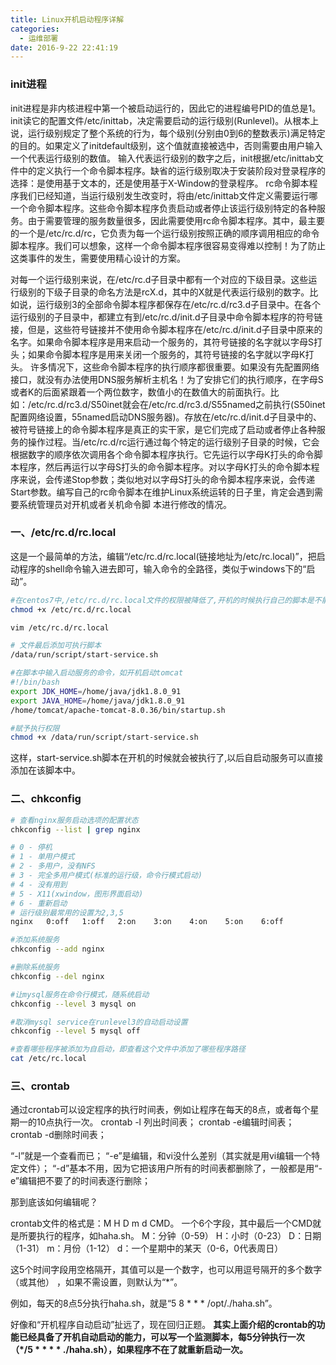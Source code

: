```yaml
---
title: Linux开机启动程序详解
categories:
  - 运维部署
date: 2016-9-22 22:41:19
---
```


### init进程
init进程是非内核进程中第一个被启动运行的，因此它的进程编号PID的值总是1。init读它的配置文件/etc/inittab，决定需要启动的运行级别(Runlevel)。从根本上说，运行级别规定了整个系统的行为，每个级别(分别由0到6的整数表示)满足特定的目的。如果定义了initdefault级别，这个值就直接被选中，否则需要由用户输入一个代表运行级别的数值。
输入代表运行级别的数字之后，init根据/etc/inittab文件中的定义执行一个命令脚本程序。缺省的运行级别取决于安装阶段对登录程序的选择：是使用基于文本的，还是使用基于X-Window的登录程序。
rc命令脚本程序我们已经知道，当运行级别发生改变时，将由/etc/inittab文件定义需要运行哪一个命令脚本程序。这些命令脚本程序负责启动或者停止该运行级别特定的各种服务。由于需要管理的服务数量很多，因此需要使用rc命令脚本程序。其中，最主要的一个是/etc/rc.d/rc，它负责为每一个运行级别按照正确的顺序调用相应的命令脚本程序。我们可以想象，这样一个命令脚本程序很容易变得难以控制！为了防止这类事件的发生，需要使用精心设计的方案。

<!-- more -->

对每一个运行级别来说，在/etc/rc.d子目录中都有一个对应的下级目录。这些运行级别的下级子目录的命名方法是rcX.d，其中的X就是代表运行级别的数字。比如说，运行级别3的全部命令脚本程序都保存在/etc/rc.d/rc3.d子目录中。在各个运行级别的子目录中，都建立有到/etc/rc.d/init.d子目录中命令脚本程序的符号链接，但是，这些符号链接并不使用命令脚本程序在/etc/rc.d/init.d子目录中原来的名字。如果命令脚本程序是用来启动一个服务的，其符号链接的名字就以字母S打头；如果命令脚本程序是用来关闭一个服务的，其符号链接的名字就以字母K打头。
许多情况下，这些命令脚本程序的执行顺序都很重要。如果没有先配置网络接口，就没有办法使用DNS服务解析主机名！为了安排它们的执行顺序，在字母S或者K的后面紧跟着一个两位数字，数值小的在数值大的前面执行。比如：/etc/rc.d/rc3.d/S50inet就会在/etc/rc.d/rc3.d/S55named之前执行(S50inet配置网络设置，55named启动DNS服务器)。存放在/etc/rc.d/init.d子目录中的、被符号链接上的命令脚本程序是真正的实干家，是它们完成了启动或者停止各种服务的操作过程。当/etc/rc.d/rc运行通过每个特定的运行级别子目录的时候，它会根据数字的顺序依次调用各个命令脚本程序执行。它先运行以字母K打头的命令脚本程序，然后再运行以字母S打头的命令脚本程序。对以字母K打头的命令脚本程序来说，会传递Stop参数；类似地对以字母S打头的命令脚本程序来说，会传递Start参数。编写自己的rc命令脚本在维护Linux系统运转的日子里，肯定会遇到需要系统管理员对开机或者关机命令脚
本进行修改的情况。

### 一、/etc/rc.d/rc.local
这是一个最简单的方法，编辑“/etc/rc.d/rc.local(链接地址为/etc/rc.local)”，把启动程序的shell命令输入进去即可，输入命令的全路径，类似于windows下的“启动”。

```bash
#在centos7中,/etc/rc.d/rc.local文件的权限被降低了,开机的时候执行自己的脚本是不能起动一些服务的,执行下面的命令可以将文件标记为可执行的文件
chmod +x /etc/rc.d/rc.local

vim /etc/rc.d/rc.local

# 文件最后添加可执行脚本
/data/run/script/start-service.sh

#在脚本中输入启动服务的命令，如开机启动tomcat
#!/bin/bash
export JDK_HOME=/home/java/jdk1.8.0_91
export JAVA_HOME=/home/java/jdk1.8.0_91
/home/tomcat/apache-tomcat-8.0.36/bin/startup.sh

#赋予执行权限
chmod +x /data/run/script/start-service.sh
```

这样，start-service.sh脚本在开机的时候就会被执行了,以后自启动服务可以直接添加在该脚本中。

### 二、chkconfig
```bash
# 查看nginx服务启动选项的配置状态
chkconfig --list | grep nginx

# 0 - 停机
# 1 - 单用户模式 
# 2 - 多用户，没有NFS 
# 3 - 完全多用户模式(标准的运行级，命令行模式启动) 
# 4 - 没有用到 
# 5 - X11(xwindow，图形界面启动) 
# 6 - 重新启动 
# 运行级别最常用的设置为2,3,5
nginx   0:off	1:off	2:on	3:on	4:on	5:on	6:off

#添加系统服务
chkconfig --add nginx

#删除系统服务
chkconfig --del nginx

#让mysql服务在命令行模式，随系统启动
chkconfig --level 3 mysql on

#取消mysql service在runlevel3的自动启动设置
chkconfig --level 5 mysql off

#查看哪些程序被添加为自启动，即查看这个文件中添加了哪些程序路径
cat /etc/rc.local

```

### 三、crontab
通过crontab可以设定程序的执行时间表，例如让程序在每天的8点，或者每个星期一的10点执行一次。
crontab -l 列出时间表；
crontab -e编辑时间表；
crontab -d删除时间表；
 
“-l”就是一个查看而已；
“-e”是编辑，和vi没什么差别（其实就是用vi编辑一个特定文件）；
“-d”基本不用，因为它把该用户所有的时间表都删除了，一般都是用“-e”编辑把不要了的时间表逐行删除；
 
那到底该如何编辑呢？
 
crontab文件的格式是：M H D m d CMD。
一个6个字段，其中最后一个CMD就是所要执行的程序，如haha.sh。
M：分钟（0-59）
H：小时（0-23）
D：日期（1-31）
m：月份（1-12）
d：一个星期中的某天（0-6，0代表周日）
 
这5个时间字段用空格隔开，其值可以是一个数字，也可以用逗号隔开的多个数字（或其他） ，如果不需设置，则默认为“*”。
 
例如，每天的8点5分执行haha.sh，就是“5 8 * * * /opt/./haha.sh”。
 
好像和“开机程序自动启动”扯远了，现在回归正题。
**其实上面介绍的crontab的功能已经具备了开机自动启动的能力，可以写一个监测脚本，每5分钟执行一次（*/5 * * * * ./haha.sh），如果程序不在了就重新启动一次。**